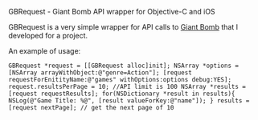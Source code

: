 GBRequest - Giant Bomb API wrapper for Objective-C and iOS

GBRequest is a very simple wrapper for API calls to [Giant Bomb](giantbomb.com) that I developed for a project.

An example of usage:

`
GBRequest *request = [[GBRequest alloc]init];
	NSArray *options = [NSArray arrayWithObject:@"genre=Action"];
    [request requestForEnitityName:@"games" withOptions:options debug:YES];
	request.resultsPerPage = 10; //API limit is 100
    NSArray *results = [request requestResults];
    for(NSDictionary *result in results){
        NSLog(@"Game Title: %@", [result valueForKey:@"name"]);
    }
    results = [request nextPage]; // get the next page of 10
`